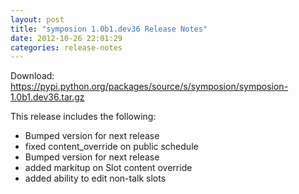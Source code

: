 ```yaml
---
layout: post
title: "symposion 1.0b1.dev36 Release Notes"
date: 2012-10-26 22:01:29
categories: release-notes
---
```


Download: <https://pypi.python.org/packages/source/s/symposion/symposion-1.0b1.dev36.tar.gz>

This release includes the following:

* Bumped version for next release
* fixed content_override on public schedule
* Bumped version for next release
* added markitup on Slot content override
* added ability to edit non-talk slots

